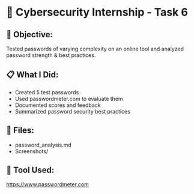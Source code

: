 # 🔐 Cybersecurity Internship - Task 6

## 📌 Objective:
Tested passwords of varying complexity on an online tool and analyzed password strength & best practices.

## 📋 What I Did:
- Created 5 test passwords
- Used passwordmeter.com to evaluate them
- Documented scores and feedback
- Summarized password security best practices

## 📁 Files:
- password_analysis.md
- Screenshots/

## 🔗 Tool Used:
https://www.passwordmeter.com
